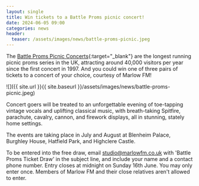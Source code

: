 ```yaml
---
layout: single
title: Win tickets to a Battle Proms picnic concert!
date: 2024-06-05 09:00
categories: news
header:
  teaser: /assets/images/news/battle-proms-picnic.jpeg
---
```


The [Battle Proms Picnic Concerts](https://www.battleproms.com/){:target="\_blank"} are the longest running picnic proms series in the UK, attracting around 40,000 visitors per year since the first concert in 1997. And you could win one of three pairs of tickets to a concert of your choice, courtesy of Marlow FM!

![]({{ site.url }}{{ site.baseurl }}/assets/images/news/battle-proms-picnic.jpeg)

Concert goers will be treated to an unforgettable evening of toe-tapping vintage vocals and uplifting classical music, with breath-taking Spitfire, parachute, cavalry, cannon, and firework displays, all in stunning, stately home settings.

The events are taking place in July and August at Blenheim Palace, Burghley House, Hatfield Park, and Highclere Castle.

To be entered into the free draw, email [studio@marlowfm.co.uk](mailto:studio@marlowfm.co.uk) with 'Battle Proms Ticket Draw' in the subject line, and include your name and a contact phone number. Entry closes at midnight on Sunday 16th June. You may only enter once. Members of Marlow FM and their close relatives aren't allowed to enter.
